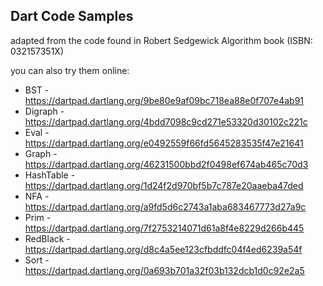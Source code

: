 ## Dart Code Samples 

adapted from the code found in Robert Sedgewick Algorithm book (ISBN: 032157351X)

you can also try them online:

- BST - https://dartpad.dartlang.org/9be80e9af09bc718ea88e0f707e4ab91
- Digraph - https://dartpad.dartlang.org/4bdd7098c9cd271e53320d30102c221c
- Eval - https://dartpad.dartlang.org/e0492559f66fd5645283535f47e21641
- Graph - https://dartpad.dartlang.org/46231500bbd2f0498ef674ab465c70d3
- HashTable - https://dartpad.dartlang.org/1d24f2d970bf5b7c787e20aaeba47ded
- NFA - https://dartpad.dartlang.org/a9fd5d6c2743a1aba683467773d27a9c
- Prim - https://dartpad.dartlang.org/7f2753214071d61a8f4e8229d266b445
- RedBlack - https://dartpad.dartlang.org/d8c4a5ee123cfbddfc04f4ed6239a54f
- Sort - https://dartpad.dartlang.org/0a693b701a32f03b132dcb1d0c92e2a5

